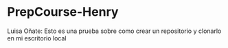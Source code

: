 # PrepCourse-Henry
Luisa Oñate: Esto es una prueba sobre como crear un repositorio y clonarlo en mi escritorio local
